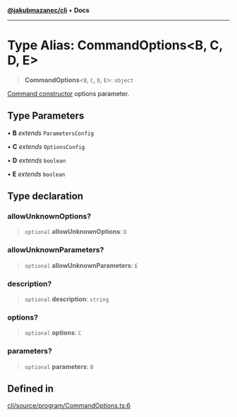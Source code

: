 [**@jakubmazanec/cli**](../README.md) • **Docs**

---

# Type Alias: CommandOptions\<B, C, D, E\>

> **CommandOptions**\<`B`, `C`, `D`, `E`\>: `object`

[Command constructor](../classes/Command.md#constructors) options parameter.

## Type Parameters

• **B** _extends_ `ParametersConfig`

• **C** _extends_ `OptionsConfig`

• **D** _extends_ `boolean`

• **E** _extends_ `boolean`

## Type declaration

### allowUnknownOptions?

> `optional` **allowUnknownOptions**: `D`

### allowUnknownParameters?

> `optional` **allowUnknownParameters**: `E`

### description?

> `optional` **description**: `string`

### options?

> `optional` **options**: `C`

### parameters?

> `optional` **parameters**: `B`

## Defined in

[cli/source/program/CommandOptions.ts:6](https://github.com/jakubmazanec/tools/blob/a5f92f7f2969c6804808173bd093f7dbafca1b9f/packages/cli/source/program/CommandOptions.ts#L6)
